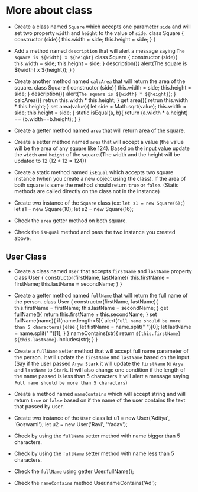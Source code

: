 # More about class

- Create a class named `Square` which accepts one parameter `side` and will set two property `width` and `height` to the value of `side`.
class Square {
    constructor (side){
        this.width = side;
        this.height = side;
    }
}

- Add a method named `description` that will alert a message saying `The square is ${width} x ${height}`
class Square {
    constructor (side){
        this.width = side;
        this.height = side;
    }
    description(){
        alert(The square is ${width} x ${height});
    }
}
- Create another method named `calcArea` that will return the area of the square.
class Square {
    constructor (side){
        this.width = side;
        this.height = side;
    }
    description(){
        alert(`The square is ${width} * ${height}`);
    }
    calcArea(){
        retrun this.width * this.height;
    }
    get area(){
        retrun this.width * this.height;
    }
    set area(value){
        let side = Math.sqrt(value);
        this.width = side;
        this.height = side;
    }
    static isEqual(a, b){
        return (a.width * a.height) == (b.width==b.height);
    }
}
- Create a getter method named `area` that will return area of the square.

- Create a setter method named `area` that will accept a value (the value will be the area of any square like 124). Based on the input value update the `width` and `height` of the square.(The width and the height will be updated to 12 (12 \* 12 = 124))

- Create a static method named `isEqual` which accepts two square instance (when you create a new object using the class). If the area of both square is same the method should return `true` or `false`. (Static methods are called directly on the class not in the instance)

- Create two instance of the `Square` class (ex: `let s1 = new Square(6);`)
let s1 = new Square(10);
let s2 = new Square(16);
- Check the `area` getter method on both square.

- Check the `isEqual` method and pass the two instance you created above.

## User Class

- Create a class named `User` that accepts `firstName` and `lastName` property
class User {
    constructor(firstName, lastName){
        this.firstName = firstName;
        this.lastName = secondName;
    }
}

- Create a getter method named `fullName` that will return the full name of the person.
class User {
    constructor(firstName, lastName){
        this.firstName = firstName;
        this.lastName = secondName;
    }
    get fullName(){
        return this.firstName + this.secondName;
    }
    set fullName(name){
        if(name.length<5){
            alert(`Full name should be more than 5 characters`)
        }else {
        let fistName = name.split(" ")[0];
        let lastName = name.split(" ")[1];
        }
    }
    nameContains(str){
        return `${this.firstName} ${this.lastName}`.includes(str); 
    }
}
- Create a `fullName` setter method that will accept full name parameter of the person. It will update the `firstName` and `lastName` based on the input. (Say if the user passed `Arya Stark` it will update the `firstName` to `Arya` and `lastName` to `Stark`. It will also change one condition if the length of the name passed is less than 5 characters it will alert a message saying `Full name should be more than 5 characters`)

- Create a method named `nameContains` which will accept string and will return `true` or `false` based on if the name of the user contains the text that passed by user.

- Create two instance of the `User` class
let u1 = new User('Aditya', 'Goswami');
let u2 = new User('Ravi', 'Yadav');

- Check by using the `fullName` setter method with name bigger than 5 characters.


- Check by using the `fullName` setter method with name less than 5 characters.

- Check the `fullName` using getter
User.fullName();

- Check the `nameContains` method
User.nameContains('Ad');
